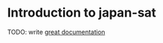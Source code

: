 # Introduction to japan-sat

TODO: write [great documentation](http://jacobian.org/writing/what-to-write/)
